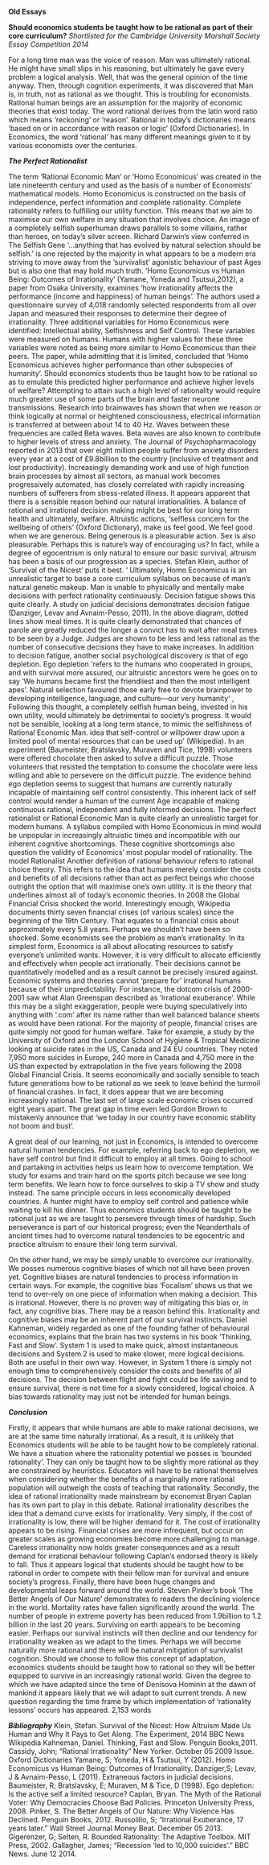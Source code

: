 **Old Essays**

**Should economics students be taught how to be rational as part of their core curriculum?**
*Shortlisted for the Cambridge University Marshall Society Essay Competition 2014*

For a long time man was the voice of reason. Man was ultimately rational. He might have small slips in his reasoning, but ultimately he gave every problem a logical analysis. Well, that was the general opinion of the time anyway.
Then, through cognition experiments, it was discovered that Man is, in truth, not as rational as we thought. This is troubling for economists. Rational human beings are an assumption for the majority of economic theories that exist today.
The word rational derives from the latin word ratio which means ‘reckoning’ or ‘reason’. Rational in today’s dictionaries means ‘based on or in accordance with reason or logic’ (Oxford Dictionaries). In Economics, the word ‘rational’ has many different meanings given to it by various economists over the centuries.

***The Perfect Rationalist***

The term ‘Rational Economic Man’ or ‘Homo Economicus’ was created in the late nineteenth century and used as the basis of a number of Economists’ mathematical models. Homo Economicus is constructed on the basis of independence, perfect information and complete rationality. Complete rationality refers to fulfilling our utility function. This means that we aim to maximise our own welfare in any situation that involves choice. An image of a completely selfish superhuman draws parallels to some villains, rather than heroes, on today’s silver screen. Richard Darwin’s view conferred in The Selfish Gene ‘...anything that has evolved by natural selection should be selfish.’ is one rejected by the majority in what appears to be a modern era striving to move away from the ‘survivalist’ agonistic behaviour of past Ages but is also one that may hold much truth.
‘Homo Economicus vs Human Being: Outcomes of Irrationality’ (Yamane, Yoneda and Tsutsui,2012), a paper from Osaka University, examines ‘how irrationality affects the performance (income and happiness) of human beings’. The authors used a questionnaire survey of 4,018 randomly selected respondents from all over Japan and measured their responses to determine their degree of irrationality. Three additional variables for Homo Economicus were identified: Intellectual ability, Selfishness and Self Control. These variables were measured on humans. Humans with higher values for these three variables were noted as being more similar to Homo Economicus than their peers. The paper, while admitting that it is limited, concluded that ‘Homo Economicus achieves higher performance than other subspecies of humanity’. Should economics students thus be taught how to be rational so as to emulate this predicted higher performance and achieve higher levels of welfare?
Attempting to attain such a high level of rationality would require much greater use of some parts of the brain and faster neurone transmissions. Research into brainwaves has shown that when we reason or think logically at normal or heightened consciousness, electrical information is transferred at between about 14 to 40 Hz. Waves between these frequencies are called Beta waves. Beta waves are also known to contribute to higher levels of stress and anxiety. The Journal of Psychopharmacology reported in 2013 that over eight million people suffer from anxiety disorders every year at a cost of £9.8billion to the country (inclusive of treatment and lost productivity). Increasingly demanding work and use of high function brain processes by almost all sectors, as manual work becomes progressively automated, has closely correlated with rapidly increasing
numbers of sufferers from stress-related illness. It appears apparent that there is a sensible reason behind our natural irrationalities. A balance of rational and irrational decision making might be best for our long term health and ultimately, welfare.
Altruistic actions, ‘selfless concern for the wellbeing of others’ (Oxford Dictionary), make us feel good. We feel good when we are generous. Being generous is a pleasurable action. Sex is also pleasurable. Perhaps this is nature’s way of encouraging us? In fact, while a degree of egocentrism is only natural to ensure our basic survival, altruism has been a basis of our progression as a species. Stefan Klein, author of ‘Survival of the Nicest’ puts it best. ‘
Ultimately, Homo Economicus is an unrealistic target to base a core curriculum syllabus on because of man’s natural genetic makeup. Man is unable to physically and mentally make decisions with perfect rationality continuously. Decision fatigue shows this quite clearly. A study on judicial decisions demonstrates decision fatigue (Danziger, Levav and Avnaim-Pesso, 2011).
In the above diagram, dotted lines show meal times. It is quite clearly demonstrated that chances of parole are greatly reduced the longer a convict has to wait after meal times to be seen by a Judge. Judges are shown to be less and less rational as the number of consecutive decisions they have to make increases.
In addition to decision fatigue, another social psychological discovery is that of ego depletion. Ego depletion ‘refers to the
 humans who cooperated in groups, and with survival more assured, our altruistic ancestors were
he goes on to say ‘We humans became first the friendliest and then the most intelligent apes’.
Natural selection favoured those early
  free to devote brainpower to developing intelligence, language, and culture—our very humanity’ ,
  Following this thought, a completely selfish human being, invested in his own utility, would
 ultimately be detrimental to society’s progress. It would not be sensible, looking at a long term
 stance, to mimic the selfishness of Rational Economic Man.
  idea that self-control or willpower draw upon a limited pool of mental
 resources that can be used up’ (Wikipedia). In an experiment (Baumeister, Bratslavsky, Muraven and
 Tice, 1998) volunteers were offered chocolate then asked to solve a difficult puzzle. Those
 volunteers that resisted the temptation to consume the chocolate were less willing and able to
 persevere on the difficult puzzle. The evidence behind ego depletion seems to suggest that humans
 are currently naturally incapable of maintaining self control consistently. This inherent lack of self
 control would render a human of the current Age incapable of making continuous rational,
 independent and fully informed decisions.
 The perfect rationalist or Rational Economic Man is quite clearly an unrealistic target for modern
 humans. A syllabus compiled with Homo Economicus in mind would be unpopular in increasingly
 altruistic times and incompatible with our inherent cognitive shortcomings. These cognitive
 shortcomings also question the validity of Economics’ most popular model of rationality.
The model Rationalist
Another definition of rational behaviour refers to rational choice theory. This refers to the idea that humans merely consider the costs and benefits of all decisions rather than act as perfect beings who choose outright the option that will maximise one’s own utility. It is the theory that underlines almost all of today’s economic theories.
In 2008 the Global Financial Crisis shocked the world. Interestingly enough, Wikipedia documents thirty seven financial crises (of various scales) since the beginning of the 19th Century. That equates to a financial crisis about approximately every 5.8 years. Perhaps we shouldn’t have been so shocked. Some economists see the problem as man’s irrationality. In its simplest form, Economics is all about allocating resources to satisfy everyone’s unlimited wants. However, it is very difficult to allocate efficiently and effectively when people act irrationally. Their decisions cannot be quantitatively modelled and as a result cannot be precisely insured against. Economic systems and theories cannot ‘prepare for’ irrational humans because of their unpredictability. For instance, the dotcom crisis of 2000-2001 saw what Alan Greenspan described as ‘irrational exuberance’. While this may be a slight exaggeration, people were buying speculatively into anything with ‘.com’ after its name rather than well balanced balance sheets as would have been rational. For the majority of people, financial crises are quite simply not good for human welfare. Take for example, a study by the University of Oxford
 and the London School of Hygiene & Tropical Medicine looking at suicide
 rates in the US, Canada and 24 EU countries. They noted 7,950 more suicides in Europe, 240 more in
 Canada and 4,750 more in the US than expected by extrapolation in the five years following the 2008
 Global Financial Crisis. It seems economically and socially sensible to teach future generations how
 to be rational as we seek to leave behind the turmoil of financial crashes. In fact, it does appear that
 we are becoming increasingly rational. The last set of large scale economic crises occurred eight
 years apart. The great gap in time even led Gordon Brown to mistakenly announce that ‘we today in
 our country have economic stability not boom and bust’.
 
 A great deal of our learning, not just in Economics, is intended to overcome natural human
 tendencies. For example, referring back to ego depletion, we have self control but find it difficult to
 employ at all times. Going to school and partaking in activities helps us learn how to overcome
 temptation. We study for exams and train hard on the sports pitch because we see long term
 benefits. We learn how to force ourselves to skip a TV show and study instead. The same principle
 occurs in less economically developed countries. A hunter might have to employ self control and
 patience while waiting to kill his dinner. Thus economics students should be taught to be rational
 just as we are taught to persevere through times of hardship. Such perseverance is part of our
 historical progress; even the Neanderthals of ancient times had to overcome natural tendencies to
 be egocentric and practice altruism to ensure their long term survival.

 On the other hand, we may be simply unable to overcome our irrationality. We posses numerous
 cognitive biases of which not all have been proven yet. Cognitive biases are natural tendencies to
 process information in certain ways. For example, the cognitive bias ‘Focalism’ shows us that we
 tend to over-rely on one piece of information when making a decision. This is irrational. However,
 there is no proven way of mitigating this bias or, in fact, any cognitive bias. There may be a reason
 behind this. Irrationality and cognitive biases may be an inherent part of our survival instincts. Daniel
 Kahneman, widely regarded as one of the founding father of behavioural economics, explains that
 the brain has two systems in his book ‘Thinking, Fast and Slow’. System 1 is used to make quick,
 almost instantaneous decisions and System 2 is used to make slower, more logical decisions. Both
 are useful in their own way. However, in System 1 there is simply not enough time to
 comprehensively consider the costs and benefits of all decisions. The decision between flight and
 fight could be life saving and to ensure survival, there is not time for a slowly considered, logical
 choice. A bias towards rationality may just not be intended for human beings.
 
 ***Conclusion***
 
 Firstly, it appears that while humans are able to make rational decisions, we are at the same time
 naturally irrational. As a result, it is unlikely that Economics students will be able to be taught how to
 be completely rational. We have a situation where the rationality potential we posses is ‘bounded
 rationality’. They can only be taught how to be slightly more rational as they are constrained by
 heuristics. Educators will have to be rational themselves when considering whether the benefits of a
 marginally more rational population will outweigh the costs of teaching that rationality.
 Secondly, the idea of rational irrationality made mainstream by economist Bryan Caplan has its own
 part to play in this debate. Rational irrationality describes the idea that a demand curve exists for
 irrationality. Very simply, if the cost of irrationality is low, there will be higher demand for it. The
 cost of irrationality appears to be rising. Financial crises are more infrequent, but occur on greater
 scales as growing economies become more challenging to manage. Careless irrationality now holds
 greater consequences and as a result demand for irrational behaviour following Caplan’s endorsed
 theory is likely to fall. Thus it appears logical that students should be taught how to be rational in
 order to compete with their fellow man for survival and ensure society’s progress.
 Finally, there have been huge changes and developmental leaps forward around the world. Steven
 Pinker’s book ‘The Better Angels of Our Nature’ demonstrates to readers the declining violence in
 the world. Mortality rates have fallen significantly around the world. The number of people in
 extreme poverty has been reduced from 1.9billion to 1.2 billion in the last 20 years. Surviving on
 earth appears to be becoming easier. Perhaps our survival instincts will then decline and our
 tendency for irrationality weaken as we adapt to the times. Perhaps we will become naturally more
 rational and there will be natural mitigation of survivalist cognition. Should we choose to follow this
 concept of adaptation, economics students should be taught how to rational so they will be better
 equipped to survive in an increasingly rational world. Given the degree to which we have adapted
 since the time of Denisova Hominin at the dawn of mankind it appears likely that we will adapt to
 suit current trends. A new question regarding the time frame by which implementation of
 ‘rationality lessons’ occurs has appeared.
2,153 words

***Bibliography***
Klein, Stefan. Survival of the Nicest: How Altruism Made Us Human and Why It Pays to Get Along. The Experiment, 2014
BBC News
Wikipedia
Kahneman, Daniel. Thinking, Fast and Slow. Penguin Books,2011.
Cassidy, John; “Rational Irrationality” New Yorker. October 05 2009 Issue.
Oxford Dictionaries
Yamane, S; Yoneda, H & Tsutsui, Y (2012). Homo Economicus vs Human Being: Outcomes of Irrationality.
Danziger,S; Levav, J & Avnaim-Pesso, L (2011). Extraneous factors in judicial decisions.
Baumeister, R; Bratslavsky, E; Muraven, M & Tice, D (1998). Ego depletion: Is the active self a limited resource?
Caplan, Bryan. The Myth of the Rational Voter: Why Democracies Choose Bad Policies. Princeton University Press, 2008.
Pinker, S. The Better Angels of Our Nature: Why Violence Has Declined. Penguin Books, 2012.
Russolillo, S; “Irrational Exuberance, 17 years later.” Wall Street Journal Money Beat. December 05 2013.
Gigerenzer, G; Selten, R. Bounded Rationality: The Adaptive Toolbox. MIT Press, 2002. Gallagher, James; “Recession ‘led to 10,000 suicides’.” BBC News. June 12 2014.
